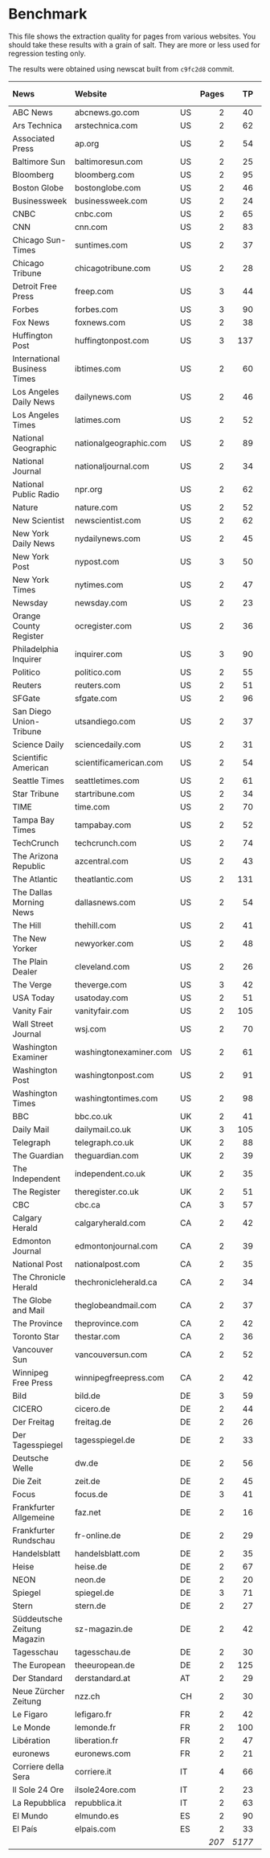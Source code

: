 # Benchmark

This file shows the extraction quality for pages from various websites.
You should take these results with a grain of salt. They are more or less used
for regression testing only.

The results were obtained using newscat built from `c9fc2d8` commit.

|News                          |Website                       |          |Pages     |TP        |TN        |FP        |FN        |F-Score   |
|:-----------------------------|:-----------------------------|:---------|---------:|---------:|---------:|---------:|---------:|---------:|
|ABC News                      |abcnews.go.com                |US        |2         |40        |80        |0         |1         |0.99      |
|Ars Technica                  |arstechnica.com               |US        |2         |62        |46        |0         |0         |1.00      |
|Associated Press              |ap.org                        |US        |2         |54        |312       |4         |0         |0.96      |
|Baltimore Sun                 |baltimoresun.com              |US        |2         |25        |375       |0         |1         |0.98      |
|Bloomberg                     |bloomberg.com                 |US        |2         |95        |576       |13        |0         |0.94      |
|Boston Globe                  |bostonglobe.com               |US        |2         |46        |50        |0         |1         |0.99      |
|Businessweek                  |businessweek.com              |US        |2         |24        |126       |0         |0         |1.00      |
|CNBC                          |cnbc.com                      |US        |2         |65        |166       |0         |0         |1.00      |
|CNN                           |cnn.com                       |US        |2         |83        |383       |2         |0         |0.99      |
|Chicago Sun-Times             |suntimes.com                  |US        |2         |37        |454       |4         |0         |0.95      |
|Chicago Tribune               |chicagotribune.com            |US        |2         |28        |314       |0         |0         |1.00      |
|Detroit Free Press            |freep.com                     |US        |3         |44        |937       |0         |0         |1.00      |
|Forbes                        |forbes.com                    |US        |3         |90        |90        |2         |0         |0.99      |
|Fox News                      |foxnews.com                   |US        |2         |38        |59        |1         |0         |0.99      |
|Huffington Post               |huffingtonpost.com            |US        |3         |137       |320       |3         |0         |0.99      |
|International Business Times  |ibtimes.com                   |US        |2         |60        |425       |0         |1         |0.99      |
|Los Angeles Daily News        |dailynews.com                 |US        |2         |46        |69        |1         |0         |0.99      |
|Los Angeles Times             |latimes.com                   |US        |2         |52        |339       |1         |1         |0.98      |
|National Geographic           |nationalgeographic.com        |US        |2         |89        |318       |1         |0         |0.99      |
|National Journal              |nationaljournal.com           |US        |2         |34        |86        |1         |0         |0.99      |
|National Public Radio         |npr.org                       |US        |2         |62        |71        |0         |0         |1.00      |
|Nature                        |nature.com                    |US        |2         |52        |316       |0         |2         |0.98      |
|New Scientist                 |newscientist.com              |US        |2         |62        |249       |0         |0         |1.00      |
|New York Daily News           |nydailynews.com               |US        |2         |45        |29        |0         |0         |1.00      |
|New York Post                 |nypost.com                    |US        |3         |50        |157       |0         |1         |0.99      |
|New York Times                |nytimes.com                   |US        |2         |47        |33        |0         |0         |1.00      |
|Newsday                       |newsday.com                   |US        |2         |23        |258       |0         |0         |1.00      |
|Orange County Register        |ocregister.com                |US        |2         |36        |118       |2         |1         |0.96      |
|Philadelphia Inquirer         |inquirer.com                  |US        |3         |90        |402       |2         |0         |0.99      |
|Politico                      |politico.com                  |US        |2         |55        |391       |0         |1         |0.99      |
|Reuters                       |reuters.com                   |US        |2         |51        |298       |2         |0         |0.98      |
|SFGate                        |sfgate.com                    |US        |2         |96        |25        |0         |0         |1.00      |
|San Diego Union-Tribune       |utsandiego.com                |US        |2         |37        |18        |0         |0         |1.00      |
|Science Daily                 |sciencedaily.com              |US        |2         |31        |1022      |0         |0         |1.00      |
|Scientific American           |scientificamerican.com        |US        |2         |54        |233       |0         |1         |0.99      |
|Seattle Times                 |seattletimes.com              |US        |2         |61        |551       |0         |1         |0.99      |
|Star Tribune                  |startribune.com               |US        |2         |34        |311       |0         |0         |1.00      |
|TIME                          |time.com                      |US        |2         |70        |92        |0         |0         |1.00      |
|Tampa Bay Times               |tampabay.com                  |US        |2         |52        |863       |0         |0         |1.00      |
|TechCrunch                    |techcrunch.com                |US        |2         |74        |121       |0         |0         |1.00      |
|The Arizona Republic          |azcentral.com                 |US        |2         |43        |58        |0         |0         |1.00      |
|The Atlantic                  |theatlantic.com               |US        |2         |131       |566       |0         |2         |0.99      |
|The Dallas Morning News       |dallasnews.com                |US        |2         |54        |90        |1         |0         |0.99      |
|The Hill                      |thehill.com                   |US        |2         |41        |380       |0         |0         |1.00      |
|The New Yorker                |newyorker.com                 |US        |2         |48        |174       |1         |1         |0.98      |
|The Plain Dealer              |cleveland.com                 |US        |2         |26        |414       |1         |0         |0.98      |
|The Verge                     |theverge.com                  |US        |3         |42        |447       |2         |0         |0.98      |
|USA Today                     |usatoday.com                  |US        |2         |51        |121       |1         |0         |0.99      |
|Vanity Fair                   |vanityfair.com                |US        |2         |105       |100       |0         |6         |0.97      |
|Wall Street Journal           |wsj.com                       |US        |2         |70        |368       |0         |2         |0.99      |
|Washington Examiner           |washingtonexaminer.com        |US        |2         |61        |119       |0         |5         |0.96      |
|Washington Post               |washingtonpost.com            |US        |2         |91        |502       |1         |0         |0.99      |
|Washington Times              |washingtontimes.com           |US        |2         |98        |359       |0         |0         |1.00      |
|BBC                           |bbc.co.uk                     |UK        |2         |41        |207       |0         |2         |0.98      |
|Daily Mail                    |dailymail.co.uk               |UK        |3         |105       |918       |4         |21        |0.89      |
|Telegraph                     |telegraph.co.uk               |UK        |2         |88        |150       |3         |2         |0.97      |
|The Guardian                  |theguardian.com               |UK        |2         |39        |303       |0         |0         |1.00      |
|The Independent               |independent.co.uk             |UK        |2         |35        |704       |0         |0         |1.00      |
|The Register                  |theregister.co.uk             |UK        |2         |51        |160       |0         |0         |1.00      |
|CBC                           |cbc.ca                        |CA        |3         |57        |207       |0         |3         |0.97      |
|Calgary Herald                |calgaryherald.com             |CA        |2         |42        |553       |0         |0         |1.00      |
|Edmonton Journal              |edmontonjournal.com           |CA        |2         |39        |536       |3         |0         |0.96      |
|National Post                 |nationalpost.com              |CA        |2         |35        |237       |1         |1         |0.97      |
|The Chronicle Herald          |thechronicleherald.ca         |CA        |2         |34        |241       |0         |0         |1.00      |
|The Globe and Mail            |theglobeandmail.com           |CA        |2         |37        |249       |2         |2         |0.95      |
|The Province                  |theprovince.com               |CA        |2         |42        |745       |0         |1         |0.99      |
|Toronto Star                  |thestar.com                   |CA        |2         |36        |54        |0         |7         |0.91      |
|Vancouver Sun                 |vancouversun.com              |CA        |2         |52        |477       |0         |2         |0.98      |
|Winnipeg Free Press           |winnipegfreepress.com         |CA        |2         |42        |427       |0         |1         |0.99      |
|Bild                          |bild.de                       |DE        |3         |59        |200       |0         |6         |0.95      |
|CICERO                        |cicero.de                     |DE        |2         |44        |180       |1         |2         |0.97      |
|Der Freitag                   |freitag.de                    |DE        |2         |26        |109       |0         |1         |0.98      |
|Der Tagesspiegel              |tagesspiegel.de               |DE        |2         |33        |215       |2         |0         |0.97      |
|Deutsche Welle                |dw.de                         |DE        |2         |56        |547       |0         |2         |0.98      |
|Die Zeit                      |zeit.de                       |DE        |2         |45        |309       |2         |1         |0.97      |
|Focus                         |focus.de                      |DE        |3         |41        |331       |2         |5         |0.92      |
|Frankfurter Allgemeine        |faz.net                       |DE        |2         |16        |476       |0         |0         |1.00      |
|Frankfurter Rundschau         |fr-online.de                  |DE        |2         |29        |499       |0         |0         |1.00      |
|Handelsblatt                  |handelsblatt.com              |DE        |2         |35        |248       |1         |3         |0.95      |
|Heise                         |heise.de                      |DE        |2         |67        |396       |5         |5         |0.93      |
|NEON                          |neon.de                       |DE        |2         |20        |103       |0         |0         |1.00      |
|Spiegel                       |spiegel.de                    |DE        |3         |71        |688       |0         |5         |0.97      |
|Stern                         |stern.de                      |DE        |2         |27        |290       |0         |1         |0.98      |
|Süddeutsche Zeitung Magazin   |sz-magazin.de                 |DE        |2         |42        |139       |1         |4         |0.94      |
|Tagesschau                    |tagesschau.de                 |DE        |2         |30        |136       |0         |0         |1.00      |
|The European                  |theeuropean.de                |DE        |2         |125       |225       |0         |6         |0.98      |
|Der Standard                  |derstandard.at                |AT        |2         |29        |411       |0         |1         |0.98      |
|Neue Zürcher Zeitung          |nzz.ch                        |CH        |2         |30        |128       |1         |3         |0.94      |
|Le Figaro                     |lefigaro.fr                   |FR        |2         |42        |63        |0         |0         |1.00      |
|Le Monde                      |lemonde.fr                    |FR        |2         |100       |160       |0         |0         |1.00      |
|Libération                    |liberation.fr                 |FR        |2         |47        |168       |0         |0         |1.00      |
|euronews                      |euronews.com                  |FR        |2         |21        |157       |0         |2         |0.95      |
|Corriere della Sera           |corriere.it                   |IT        |4         |66        |395       |0         |11        |0.92      |
|Il Sole 24 Ore                |ilsole24ore.com               |IT        |2         |23        |450       |0         |1         |0.98      |
|La Repubblica                 |repubblica.it                 |IT        |2         |63        |162       |0         |0         |1.00      |
|El Mundo                      |elmundo.es                    |ES        |2         |90        |121       |0         |0         |1.00      |
|El País                       |elpais.com                    |ES        |2         |33        |1353      |0         |2         |0.97      |
|                              |                              |          |*207*     |*5177*    |*29608*   |*74*      |*131*     |**0.98**  |

